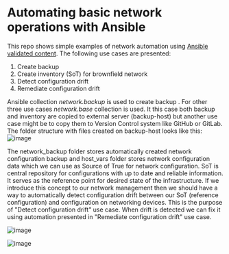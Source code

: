# Automating basic network operations with Ansible
This repo shows simple examples of network automation using [Ansible validated content](https://www.redhat.com/en/blog/automate-expert-ansible-validated-content).
The following use cases are presented:
1. Create backup
2. Create inventory (SoT) for brownfield network
3. Detect configuration drift
4. Remediate configuration drift

Ansible collection _network.backup_ is used to create backup . For other three use cases _network.base_ collection is used.
It this case both backup and inventory are copied to external server (backup-host) but another use case might be to copy them to Version Control system like GitHub or GitLab.
The folder structure with files created on backup-host looks like this:  
![image](https://github.com/user-attachments/assets/f2a6a811-055f-46f4-a3b4-5eee9e15b09a)  

The network_backup folder stores automatically created network configuration backup and host_vars folder stores network configuration data which we can use as Source of True for network configuration. SoT is central repository for configurations with up to date and reliable information. It serves as the reference point for desired state of the infrastructure. If we introduce this concept to our network management then we should have a way to automatically detect configuration drift between our SoT (reference configuration) and configuration on networking devices. This is the purpose of "Detect configuration drift" use case. When drift is detected we can fix it using automation presented in "Remediate configuration drift" use case.

![image](https://github.com/user-attachments/assets/3c738a21-0abc-4621-82c3-047e014d74ed)


![image](https://github.com/user-attachments/assets/34518168-dbd9-411c-b1d1-3eabca8cbafa)
